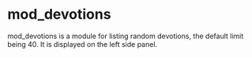 # mod_devotions

mod_devotions is a module for listing random devotions, the default limit being 40. It is displayed on the left side panel.
